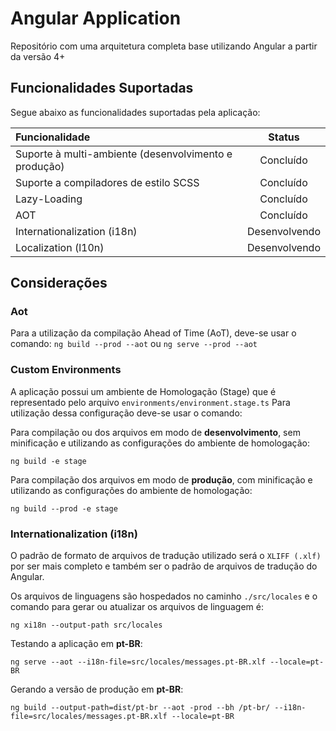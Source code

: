# Angular Application

Repositório com uma arquitetura completa base utilizando Angular a partir da versão 4+

## Funcionalidades Suportadas

Segue abaixo as funcionalidades suportadas pela aplicação:

| Funcionalidade                                            | Status        |
| :---------------------------------------------------------|:-------------:|
| Suporte à multi-ambiente (desenvolvimento e produção)     | Concluído     |
| Suporte a compiladores de estilo SCSS                     | Concluído     |
| Lazy-Loading                                              | Concluído     |
| AOT                                                       | Concluído     |
| Internationalization (i18n)                               | Desenvolvendo |
| Localization (l10n)                                       | Desenvolvendo |

## Considerações

### Aot

Para a utilização da compilação Ahead of Time (AoT), deve-se usar o comando: `ng build --prod --aot` ou `ng serve --prod --aot`

### Custom Environments

A aplicação possui um ambiente de Homologação (Stage) que é representado pelo arquivo `environments/environment.stage.ts`
Para utilização dessa configuração deve-se usar o comando:

Para compilação ou dos arquivos em modo de **desenvolvimento**, sem minificação e utilizando as configurações do ambiente de homologação:
```
ng build -e stage
```

Para compilação dos arquivos em modo de **produção**, com minificação e utilizando as configurações do ambiente de homologação:

```
ng build --prod -e stage
```

### Internationalization (i18n)

O padrão de formato de arquivos de tradução utilizado será o `XLIFF (.xlf)` por ser mais completo e também ser o padrão de arquivos de tradução do Angular.

Os arquivos de linguagens são hospedados no caminho `./src/locales` e o comando para gerar ou atualizar os arquivos de linguagem é:

```
ng xi18n --output-path src/locales
```

Testando a aplicação em **pt-BR**:

```
ng serve --aot --i18n-file=src/locales/messages.pt-BR.xlf --locale=pt-BR
```

Gerando a versão de produção em **pt-BR**:

```
ng build --output-path=dist/pt-br --aot -prod --bh /pt-br/ --i18n-file=src/locales/messages.pt-BR.xlf --locale=pt-BR
```